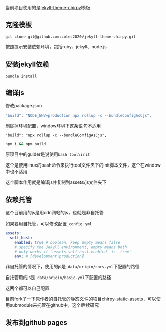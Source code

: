 当前项目使用的是[jekyll-theme-chirpy](https://github.com/cotes2020/jekyll-theme-chirpy)模板

## 克隆模板

```
git clone git@github.com:cotes2020/jekyll-theme-chirpy.git
```

按照提示安装依赖环境，包括ruby、jekyll、node.js

## 安装jekyll依赖

```
bundle install
```

## 编译js

修改package.json

```js
"build": "NODE_ENV=production npx rollup -c --bundleConfigAsCjs",
```
删除掉环境配置，window环境下这条语句不适用

```
"build": "npx rollup -c --bundleConfigAsCjs",
```

```sh
npm i && npm build
```

原项目中的guider是说使用`bash tool\init`

这个是使用linux的bash命令来执行tool文件夹下的init脚本文件，这个在window中也不适用

这个脚本作用就是编译js并复制到assets/js文件夹下

## 依赖托管

这个目前用的js是用cdn网站的js，也就是非自托管

如果要用自托管，可以修改配置`_config.yml`

```yml
assets:
  self_host:
    enabled: true # boolean, keep empty means false
    # specify the Jekyll environment, empty means both
    # only works if `assets.self_host.enabled` is 'true'
    env: # [development|production]

```

非自托管的情况下，使用的js是`_data/origin/cors.yml`下配置的路径

自托管用的js是`_data/origin/basic.yml`下配置的路径

这两个都可以自己配置

目前fork了一下原作者的自托管的静态文件的项目[chirpy-static-assets](git@github.com:cotes2020/chirpy-static-assets.git)，可以使用submodule来托管在github中，这个后续研究

## 发布到github pages